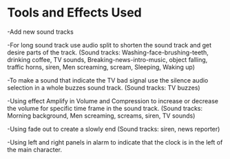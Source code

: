 # Tools and Effects Used
-Add new sound tracks

-For long sound track use audio split to shorten the sound track and get desire parts of the track.
(Sound tracks: Washing-face-brushing-teeth, drinking coffee, TV sounds, Breaking-news-intro-music, object falling, traffic horns, siren, Men screaming, scream, Sleeping, Waking up) 
    
-To make a sound that indicate the TV bad signal use the silence audio selection in a whole buzzes sound track.
(Sound tracks: TV buzzes)
    
-Using effect Amplify in Volume and Compression to increase or decrease the volume for specific time frame in the sound track.
(Sound tracks: Morning background, Men screaming, screams, siren, TV sounds)
    
-Using fade out to create a slowly end
(Sound tracks: siren, news reporter)
    
-Using left and right panels in alarm to indicate that the clock is in the left of the main character. 
